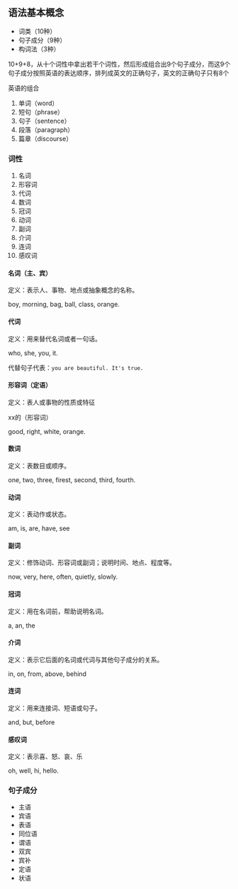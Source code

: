 ## 语法基本概念

- 词类（10种）
- 句子成分（9种）
- 构词法（3种）

10+9+8，从十个词性中拿出若干个词性，然后形成组合出9个句子成分，而这9个句子成分按照英语的表达顺序，排列成英文的正确句子，英文的正确句子只有8个



英语的组合

1. 单词（word）
2. 短句（phrase）
3. 句子（sentence）
4. 段落（paragraph）
5. 篇章（discourse）



### 词性

1. 名词
2. 形容词
3. 代词
4. 数词
5. 冠词
6. 动词
7. 副词
8. 介词
9. 连词
10. 感叹词



#### 名词（主、宾）

定义：表示人、事物、地点或抽象概念的名称。

boy, morning, bag, ball, class, orange.

#### 代词

定义：用来替代名词或者一句话。

who, she, you, it.

代替句子代表：`you are beautiful. It's true.`

#### 形容词（定语）

定义：表人或事物的性质或特征

xx的（形容词）

good, right, white, orange. 

#### 数词

定义：表数目或顺序。

one, two, three, firest, second, third, fourth.

#### 动词

定义：表动作或状态。

am, is, are, have, see

#### 副词

定义：修饰动词、形容词或副词；说明时间、地点、程度等。

now, very, here, often, quietly, slowly.

#### 冠词

定义：用在名词前，帮助说明名词。

a, an, the

#### 介词

定义：表示它后面的名词或代词与其他句子成分的关系。

in, on, from, above, behind

#### 连词

定义：用来连接词、短语或句子。

and, but, before

#### 感叹词

定义：表示喜、怒、哀、乐

oh, well, hi, hello.



### 句子成分

- 主语
- 宾语
- 表语
- 同位语
- 谓语
- 双宾
- 宾补
- 定语
- 状语

